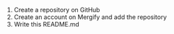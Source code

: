 1. Create a repository on GitHub
2. Create an account on Mergify and add the repository
3. Write this README.md
